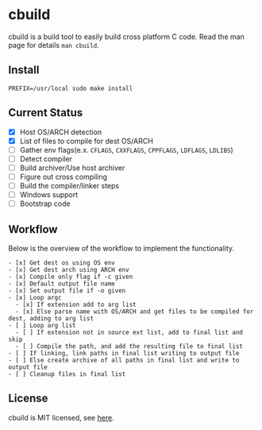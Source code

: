 # cbuild
cbuild is a build tool to easily build cross platform C code. Read the man page for details `man cbuild`.

## Install
```
PREFIX=/usr/local sudo make install
```

## Current Status
- [x] Host OS/ARCH detection
- [x] List of files to compile for dest OS/ARCH
- [ ] Gather env flags(e.x. `CFLAGS`, `CXXFLAGS`, `CPPFLAGS`, `LDFLAGS`, `LDLIBS`)
- [ ] Detect compiler
- [ ] Build archiver/Use host archiver
- [ ] Figure out cross compiling
- [ ] Build the compiler/linker steps
- [ ] Windows support
- [ ] Bootstrap code

## Workflow
Below is the overview of the workflow to implement the functionality.

```
- [x] Get dest os using OS env
- [x] Get dest arch using ARCH env
- [x] Compile only flag if -c given
- [x] Default output file name
- [x] Set output file if -o given
- [x] Loop argc
  - [x] If extension add to arg list
  - [x] Else parse name with OS/ARCH and get files to be compiled for dest, adding to arg list
- [ ] Loop arg list
  - [ ] If extension not in source ext list, add to final list and skip
  - [ ] Compile the path, and add the resulting file to final list
- [ ] If linking, link paths in final list writing to output file
- [ ] Else create archive of all paths in final list and write to output file
- [ ] Cleanup files in final list
```


## License
cbuild is MIT licensed, see [here](https://raw.githubusercontent.com/larzconwell/cbuild/master/LICENSE).
